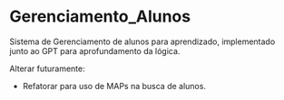 # Gerenciamento_Alunos
Sistema de Gerenciamento de alunos para aprendizado, implementado junto ao GPT para aprofundamento da lógica.

Alterar futuramente:
  - Refatorar para uso de MAPs na busca de alunos.
